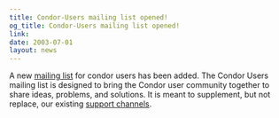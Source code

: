 ```yaml
---
title: Condor-Users mailing list opened!
og_title: Condor-Users mailing list opened!
link: 
date: 2003-07-01
layout: news
---
```


A new <a href="mail-lists/">mailing list</a> for condor users has been added. The Condor Users mailing list is designed to bring the Condor user community together to share ideas, problems, and solutions. It is meant to supplement, but not replace, our existing <a href="condor-support">support channels</a>.
